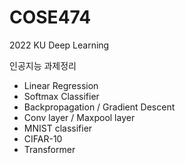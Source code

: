 # COSE474
2022 KU Deep Learning

인공지능 과제정리
  - Linear Regression
  - Softmax Classifier
  - Backpropagation / Gradient Descent
  - Conv layer / Maxpool layer
  - MNIST classifier
  - CIFAR-10
  - Transformer
